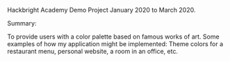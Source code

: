 Hackbright Academy Demo Project January 2020 to March 2020.

Summary: 

To provide users with a color palette based on famous works of art. Some examples of how my application might be implemented: Theme colors for a restaurant menu, personal website, a room in an office, etc. 


